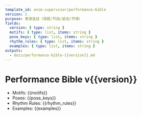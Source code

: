 ```yaml
---
template_id: anim-supervisor/performance-bible
version: 1
purpose: 表演圣经（母题/节拍/姿态/节律）
fields:
  version: { type: string }
  motifs: { type: list, items: string }
  pose_keys: { type: list, items: string }
  rhythm_rules: { type: list, items: string }
  examples: { type: list, items: string }
outputs:
  - docs/performance-bible-{{version}}.md
---
```


# Performance Bible v{{version}}

- Motifs: {{motifs}}
- Poses: {{pose_keys}}
- Rhythm Rules: {{rhythm_rules}}
- Examples: {{examples}}

